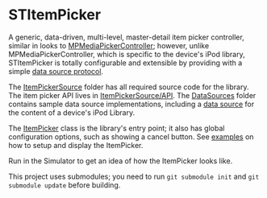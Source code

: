 STItemPicker
==========

A generic, data-driven, multi-level, master-detail item picker controller, similar in looks to [MPMediaPickerController](http://developer.apple.com/library/ios/#documentation/mediaplayer/reference/MPMediaPickerController_ClassReference/Reference/Reference.html);  however, unlike MPMediaPickerController, which is specific to the device's iPod library, STItemPicker is totally configurable and extensible by providing with a simple [data source protocol](STItemPicker/ItemPickerSource/API/ItemPickerDataSource.h).

The [ItemPickerSource](STItemPicker/ItemPickerSource) folder has all required source code for the library.  The item picker API lives in [ItemPickerSource/API](STItemPicker/ItemPickerSource).  The [DataSources](STItemPicker/DataSources) folder contains sample data source implementations, including a [data source](STItemPicker/DataSources/MPMediaDataSource.m) for the content of a device's iPod Library.

The [ItemPicker](STItemPicker/ItemPickerSource/API/ItemPicker.m) class is the library's entry point; it also has global configuration options, such as showing a cancel button.  See [examples](STItemPicker/TestViewController.m) on how to setup and display the ItemPicker.

Run in the Simulator to get an idea of how the ItemPicker looks like.

This project uses submodules; you need to run `git submodule init` and `git submodule update` before building.
